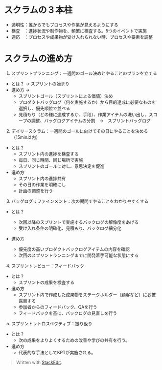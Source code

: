 # スクラムの３本柱
    

- 透明性：誰からでもプロセスや作業が見えるようにする
- 検査　：進捗状況や制作物を、頻繁に検査する。5つのイベントで実施
- 適応　：プロセスや成果物が受け入れられない時、プロセスや要素を調整
    
#	スクラムの進め方
1.	スプリントプランニング：一週間のゴール決めとやることのプランを立てる
-	とは？	→	スプリントの始まり
-	進め方	→	
	-	スプリントゴール（スプリントによる価値）決め
	-	プロダクトバッグログ（何を実施するか）から目的達成に必要なものを選択し、優先順位で並べる　
	-	見積もり（どの様に達成するか、手段）、作業アイテムの洗い出し、スコープの調整、バッグログアイテムの分割　→　スプリントバッグログ
    

2.	デイリースクラム：一週間のゴールに向けてその日にやることを決める（15min以内）
-	とは？
	- スプリント内の進捗を検査する
	- 毎日、同じ時間、同じ場所で実施
	- スプリントのゴールに対し、意思決定を促進
-	進め方
	-	スプリント内の進捗共有
	-	その日の作業を明確にし
	-	 計画の調整を行う
    
3.	バッグログリファインメント：次の期間でやることをわかりやすくする
 -	とは？
	  -	次回以降のスプリントで実施するバックログの解像度をあげる
	  -	受け入れ条件の明確化、見積もり、バックログ細分化 

-	進め方
	-	優先度の高いプロダクトバックログアイテムの内容を確認
	-	次回のスプリントランニングまでに開発着手可能な状態にする
    

4.	スプリントレビュー：フィードバック
-	とは？
	-	スプリントの成果を検査する
-	進め方
	-	 スプリント内で作成した成果物をステークホルダー（顧客など）にお披露目する
	-	参加者からのフィードバック、QAを行う
	-	フィードバックを基に、バックログの見直しを行う
    

5.	スプリントレトロスペクティブ：振り返り
-	とは？
	-	次の成果をよりよくするための改善や学びの共有を行う。
-	進め方
	-	代表的な手法としてKPTが実施される。


> Written with [StackEdit](https://stackedit.io/).
